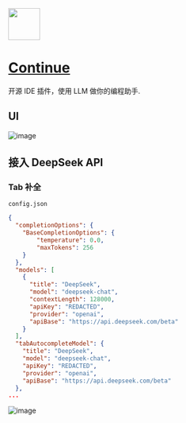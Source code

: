 <img src="https://github.com/deepseek-ai/awesome-deepseek-integration/assets/59196087/e4d082de-6f64-44b9-beaa-0de55d70cfab" width="64" height="auto" /> 

# [Continue](https://continue.dev/)

开源 IDE 插件，使用 LLM 做你的编程助手.

## UI

![image](https://github.com/deepseek-ai/awesome-deepseek-integration/assets/59196087/094e9dc8-03d0-493d-95fb-6129a42a35bd)


## 接入 DeepSeek API

### Tab 补全

    config.json

```json
{
  "completionOptions": {
    "BaseCompletionOptions": {
        "temperature": 0.0,
        "maxTokens": 256
    }
  },
  "models": [
    {
      "title": "DeepSeek",
      "model": "deepseek-chat",
      "contextLength": 128000,
      "apiKey": "REDACTED",
      "provider": "openai",
      "apiBase": "https://api.deepseek.com/beta"
    }
  ],
  "tabAutocompleteModel": {
    "title": "DeepSeek",
    "model": "deepseek-chat",
    "apiKey": "REDACTED",
    "provider": "openai",
    "apiBase": "https://api.deepseek.com/beta"
  },
...
```

![image](https://github.com/user-attachments/assets/30aca5ee-b1bc-4c01-a007-45bb229283dd)


